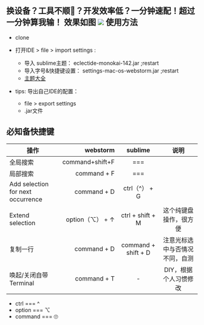 换设备？工具不顺👀？开发效率低？一分钟速配！超过一分钟算我输！
效果如图
![](https://github.com/Nunchakus888/MyIDEConfigs/blob/master/webstorm.png)
使用方法
---------

* clone

* 打开IDE > file > import settings :
    + 导入 sublime主题： eclectide-monokai-142.jar ;restart
    + 导入字号&快捷键设置： settings-mac-os-webstorm.jar ;restart
    + [主题大全](http://color-themes.com)
    
* tips: 导出自己IDE的配置：
    + file > export settings
    + .jar文件

必知备快捷键
------
| 操作           | webstorm | sublime  |  说明                   
| --------       | -------: | :----:   | :----:                
| 全局搜索       | command+shift+F             | === |                       
| 局部搜索       | command + F                     | ===  |                       
| Add selection for next occurrence              | command + D  | ctrl（^） + G |         
| Extend selection | option（⌥） + ↑              | ctrl + shift + M     |  这个纯键盘操作，很方便          
| 复制一行       | command + D                    | command + shift + D  |   注意光标选中与否情况不同，自测     
| 唤起/关闭自带Terminal | command + T             | -  |   DIY，根据个人习惯修改       


* ctrl      === ^
* option    === ⌥
* command === 🙄